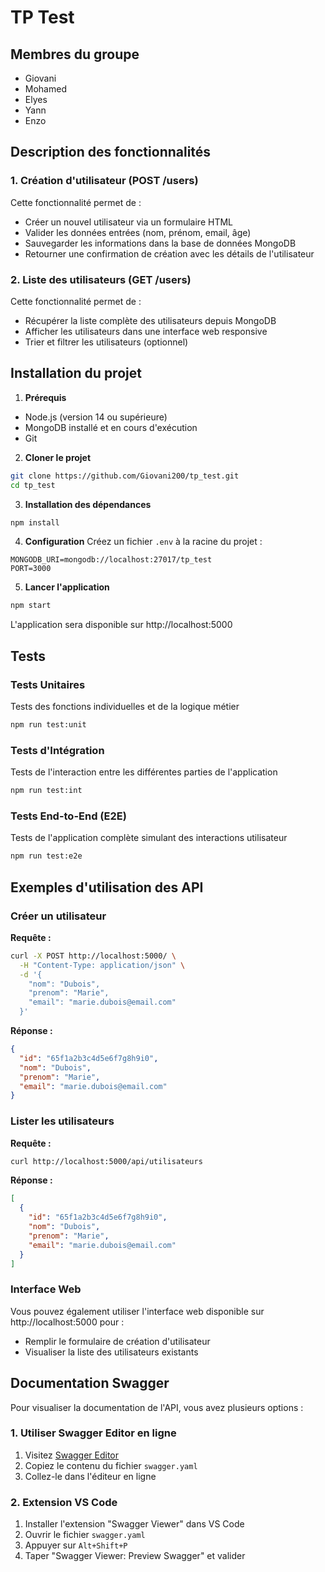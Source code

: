 # TP Test

## Membres du groupe
- Giovani
- Mohamed
- Elyes
- Yann
- Enzo

## Description des fonctionnalités

### 1. Création d'utilisateur (POST /users)
Cette fonctionnalité permet de :
- Créer un nouvel utilisateur via un formulaire HTML
- Valider les données entrées (nom, prénom, email, âge)
- Sauvegarder les informations dans la base de données MongoDB
- Retourner une confirmation de création avec les détails de l'utilisateur

### 2. Liste des utilisateurs (GET /users)
Cette fonctionnalité permet de :
- Récupérer la liste complète des utilisateurs depuis MongoDB
- Afficher les utilisateurs dans une interface web responsive
- Trier et filtrer les utilisateurs (optionnel)

## Installation du projet

1. **Prérequis**
- Node.js (version 14 ou supérieure)
- MongoDB installé et en cours d'exécution
- Git

2. **Cloner le projet**
```bash
git clone https://github.com/Giovani200/tp_test.git
cd tp_test
```

3. **Installation des dépendances**
```bash
npm install
```

4. **Configuration**
Créez un fichier `.env` à la racine du projet :
```
MONGODB_URI=mongodb://localhost:27017/tp_test
PORT=3000
```

5. **Lancer l'application**
```bash
npm start
```
L'application sera disponible sur http://localhost:5000

## Tests

### Tests Unitaires
Tests des fonctions individuelles et de la logique métier
```bash
npm run test:unit
```

### Tests d'Intégration
Tests de l'interaction entre les différentes parties de l'application
```bash
npm run test:int
```

### Tests End-to-End (E2E)
Tests de l'application complète simulant des interactions utilisateur
```bash
npm run test:e2e
```

## Exemples d'utilisation des API

### Créer un utilisateur

**Requête :**
```bash
curl -X POST http://localhost:5000/ \
  -H "Content-Type: application/json" \
  -d '{
    "nom": "Dubois",
    "prenom": "Marie",
    "email": "marie.dubois@email.com"
  }'
```

**Réponse :**
```json
{
  "id": "65f1a2b3c4d5e6f7g8h9i0",
  "nom": "Dubois",
  "prenom": "Marie",
  "email": "marie.dubois@email.com"
}
```

### Lister les utilisateurs

**Requête :**
```bash
curl http://localhost:5000/api/utilisateurs
```

**Réponse :**
```json
[
  {
    "id": "65f1a2b3c4d5e6f7g8h9i0",
    "nom": "Dubois",
    "prenom": "Marie",
    "email": "marie.dubois@email.com"
  }
]
```

### Interface Web
Vous pouvez également utiliser l'interface web disponible sur http://localhost:5000 pour :
- Remplir le formulaire de création d'utilisateur
- Visualiser la liste des utilisateurs existants

## Documentation Swagger

Pour visualiser la documentation de l'API, vous avez plusieurs options :

### 1. Utiliser Swagger Editor en ligne
1. Visitez [Swagger Editor](https://editor.swagger.io/)
2. Copiez le contenu du fichier `swagger.yaml`
3. Collez-le dans l'éditeur en ligne

### 2. Extension VS Code
1. Installer l'extension "Swagger Viewer" dans VS Code
2. Ouvrir le fichier `swagger.yaml`
3. Appuyer sur `Alt+Shift+P`
4. Taper "Swagger Viewer: Preview Swagger" et valider